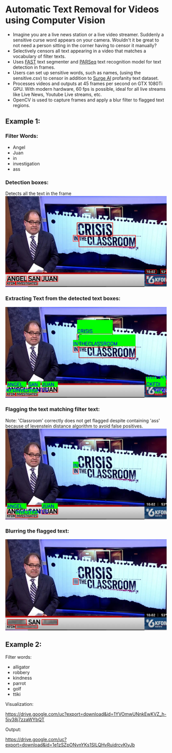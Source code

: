 # Automatic Text Removal for Videos using Computer Vision

- Imagine you are a live news station or a live video streamer. Suddenly a sensitive curse word appears on your camera. Wouldn't it be great to not need a person sitting in the corner having to censor it manually? 
- Selectively censors all text appearing in a video that matches a vocabulary of filter texts.
- Uses [FAST](https://github.com/czczup/FAST) text segmenter and [PARSeq](https://github.com/baudm/parseq) text recognition model for text detection in frames.
- Users can set up sensitive words, such as names, (using the sensitive.csv) to censor in addition to [Surge AI](https://github.com/surge-ai/profanity) profanity text dataset.
- Processes videos and outputs at 45 frames per second on GTX 1080Ti GPU. With modern hardware, 60 fps is possible, ideal for all live streams like Live News, Youtube Live streams, etc.
- OpenCV is used to capture frames and apply a blur filter to flagged text regions.



## Example 1:
### Filter Words:
- Angel
- Juan
- in
- investigation
- ass

### Detection boxes:
Detects all the text in the frame
![detbox](output/op_det_bbox_img.jpg)

### Extracting Text from the detected text boxes:
![text](output/rec_img.jpg)

### Flagging the text matching filter text:
Note: 'Classroom' correctly does not get flagged despite containing 'ass' because of levenstein distance algorithm to avoid false positives.
![flag](output/op_blur_bbox_img.jpg)

### Blurring the flagged text:
![blur](output/op_img.jpg)







## Example 2:

Filter words:
- alligator
- robbery
- kindness
- parrot
- golf
- ttiki
  
Visualization:

https://drive.google.com/uc?export=download&id=1YVOmwUNnkEwKVZ_h-5iv38j7zzaWYbQT

Output:

https://drive.google.com/uc?export=download&id=1e1zSZpONvnYKs1SILQHvRuidrcvKIyJb
